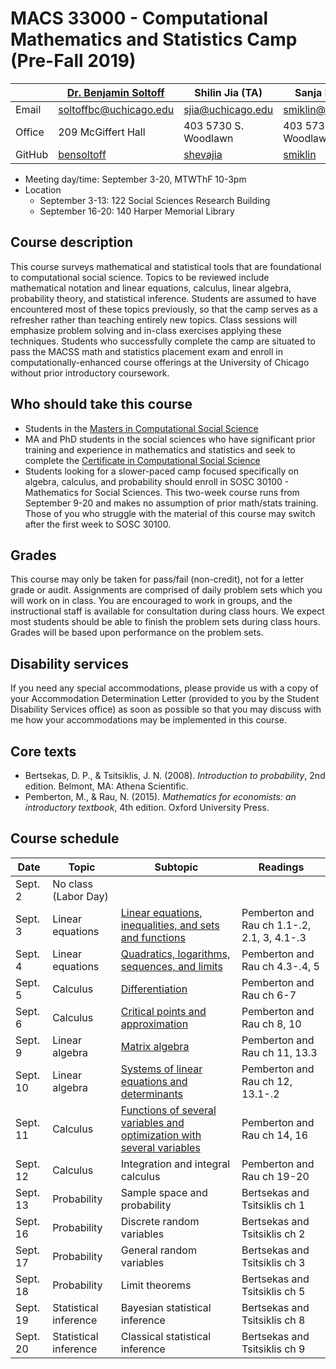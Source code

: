 # MACS 33000 - Computational Mathematics and Statistics Camp (Pre-Fall 2019)

|  | [Dr. Benjamin Soltoff](http://www.bensoltoff.com/) | Shilin Jia (TA) | Sanja Miklin (TA) | Jiaxu Han (TA) |
|--------|----------------------------------------------------|--------------------|---------------------------------------|-----------------------|
| Email | soltoffbc@uchicago.edu | sjia@uchicago.edu | smiklin@uchicago.edu | hanjiaxu@uchicago.edu |
| Office | 209 McGiffert Hall | 403 5730 S. Woodlawn | 403 5730 S. Woodlawn |  |
| GitHub | [bensoltoff](https://github.com/bensoltoff) | [shevajia](https://github.com/shevajia) | [smiklin](https://github.com/smiklin) | [hanjiaxu](https://github.com/hanjiaxu) |

* Meeting day/time: September 3-20, MTWThF 10-3pm
* Location
    * September 3-13: 122 Social Sciences Research Building
    * September 16-20: 140 Harper Memorial Library

## Course description

This course surveys mathematical and statistical tools that are foundational to computational social science. Topics to be reviewed include mathematical notation and linear equations, calculus, linear algebra, probability theory, and statistical inference. Students are assumed to have encountered most of these topics previously, so that the camp serves as a refresher rather than teaching entirely new topics. Class sessions will emphasize problem solving and in-class exercises applying these techniques. Students who successfully complete the camp are situated to pass the MACSS math and statistics placement exam and enroll in computationally-enhanced course offerings at the University of Chicago without prior introductory coursework.

## Who should take this course

* Students in the [Masters in Computational Social Science](https://macss.uchicago.edu/)
* MA and PhD students in the social sciences who have significant prior training and experience in mathematics and statistics and seek to complete the [Certificate in Computational Social Science](https://macss.uchicago.edu/content/certificate-current-students)
* Students looking for a slower-paced camp focused specifically on algebra, calculus, and probability should enroll in SOSC 30100 - Mathematics for Social Sciences. This two-week course runs from September 9-20 and makes no assumption of prior math/stats training. Those of you who struggle with the material of this course may switch after the first week to SOSC 30100.

## Grades

This course may only be taken for pass/fail (non-credit), not for a letter grade or audit. Assignments are comprised of daily problem sets which you will work on in class. You are encouraged to work in groups, and the instructional staff is available for consultation during class hours. We expect most students should be able to finish the problem sets during class hours. Grades will be based upon performance on the problem sets.

## Disability services

If you need any special accommodations, please provide us with a copy of your Accommodation Determination Letter (provided to you by the Student Disability Services office) as soon as possible so that you may discuss with me how your accommodations may be implemented in this course.

## Core texts

* Bertsekas, D. P., & Tsitsiklis, J. N. (2008). *Introduction to probability*, 2nd edition. Belmont, MA: Athena Scientific.
* Pemberton, M., & Rau, N. (2015). *Mathematics for economists: an introductory textbook*, 4th edition. Oxford University Press.

## Course schedule

| Date | Topic | Subtopic | Readings |
|----------|-----------------------|------------------------------------------------------------------------|-------------------------------|
| Sept. 2 | No class (Labor Day) |  |  |
| Sept. 3 | Linear equations | [Linear equations, inequalities, and sets and functions](https://math-camp.github.io/notes/01-functions-sets.html) | Pemberton and Rau ch 1.1-.2, 2.1, 3, 4.1-.3 |
| Sept. 4 | Linear equations | [Quadratics, logarithms, sequences, and limits](https://math-camp.github.io/notes/02-sequences-limits.html) | Pemberton and Rau ch 4.3-.4, 5 |
| Sept. 5 | Calculus | [Differentiation](https://math-camp.github.io/notes/03-differentiation.html) | Pemberton and Rau ch 6-7 |
| Sept. 6 | Calculus | [Critical points and approximation](https://math-camp.github.io/notes/04-critical-points.html) | Pemberton and Rau ch 8, 10 |
| Sept. 9 | Linear algebra | [Matrix algebra](https://math-camp.github.io/notes/05-matrix-algebra.html) | Pemberton and Rau ch 11, 13.3 |
| Sept. 10 | Linear algebra | [Systems of linear equations and determinants](https://math-camp.github.io/notes/06-matrix-inversion-decomposition.html) | Pemberton and Rau ch 12, 13.1-.2 |
| Sept. 11 | Calculus | [Functions of several variables and optimization with several variables](https://math-camp.github.io/notes/07-multivariable-differentiation.html) | Pemberton and Rau ch 14, 16 |
| Sept. 12 | Calculus | Integration and integral calculus | Pemberton and Rau ch 19-20 |
| Sept. 13 | Probability | Sample space and probability | Bertsekas and Tsitsiklis ch 1 |
| Sept. 16 | Probability | Discrete random variables | Bertsekas and Tsitsiklis ch 2 |
| Sept. 17 | Probability | General random variables | Bertsekas and Tsitsiklis ch 3 |
| Sept. 18 | Probability | Limit theorems | Bertsekas and Tsitsiklis ch 5 |
| Sept. 19 | Statistical inference | Bayesian statistical inference | Bertsekas and Tsitsiklis ch 8 |
| Sept. 20 | Statistical inference | Classical statistical inference | Bertsekas and Tsitsiklis ch 9 |

